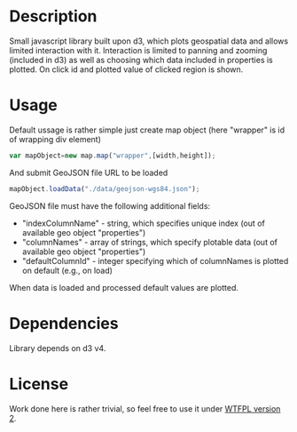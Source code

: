 # Description

Small javascript library built upon d3, which plots geospatial data and allows limited interaction with it. Interaction is limited to panning and zooming (included in d3) as well as choosing which data included in properties is plotted. On click id and plotted value of clicked region is shown.

# Usage

Default ussage is rather simple just create map object (here "wrapper" is id of wrapping div element)
```javascript
var mapObject=new map.map("wrapper",[width,height]);
```

And submit GeoJSON file URL to be loaded
```javascript
mapObject.loadData("./data/geojson-wgs84.json");
```

GeoJSON file must have the following additional fields:
* "indexColumnName" - string, which specifies unique index (out of available geo object "properties")
* "columnNames" - array of strings, which specify plotable data (out of available geo object "properties")
* "defaultColumnId" - integer specifying which of columnNames is plotted on default (e.g., on load)

When data is loaded and processed default values are plotted.

# Dependencies

Library depends on d3 v4.

# License

Work done here is rather trivial, so feel free to use it under [WTFPL version 2](http://www.wtfpl.net/).

